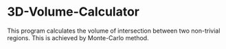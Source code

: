 # 3D-Volume-Calculator
This program calculates the volume of intersection between two non-trivial regions. This is achieved by Monte-Carlo method. 
